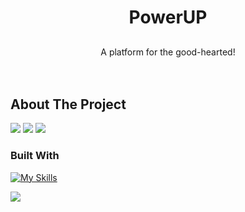 
<a name="readme-top"></a>
<!--
*** Thanks for checking out the Best-README-Template. If you have a suggestion
*** that would make this better, please fork the repo and create a pull request
*** or simply open an issue with the tag "enhancement".
*** Don't forget to give the project a star!
*** Thanks again! Now go create something AMAZING! :D
-->





<!-- PROJECT LOGO -->

<div align="center">
  <a href="">
  </a>

  <h1 align="center">PowerUP</h1>
  <h2 align="center"></h2>

  <p align="center">
    A platform for the good-hearted!
    <br/>
    <a href=""><strong></strong></a>
    <br />
    <br />
  
  </p>
</div>




<!-- ABOUT THE PROJECT -->
## About The Project

<img src="https://img.shields.io/badge/replit-667881?style=for-the-badge&logo=replit&logoColor=white"></img>
<img src="https://img.shields.io/badge/replit-667881?style=for-the-badge&logo=replit&logoColor=white"></img>
<img src="https://img.shields.io/badge/replit-667881?style=for-the-badge&logo=replit&logoColor=white"></img>




### Built With
[![My Skills](https://skills.thijs.gg/icons?i=react,postgresql,css,django,javascript,figma,netlify&theme=light)](https://skills.thijs.gg)

<img src="https://img.shields.io/badge/replit-667881?style=for-the-badge&logo=replit&logoColor=white"></img>


























